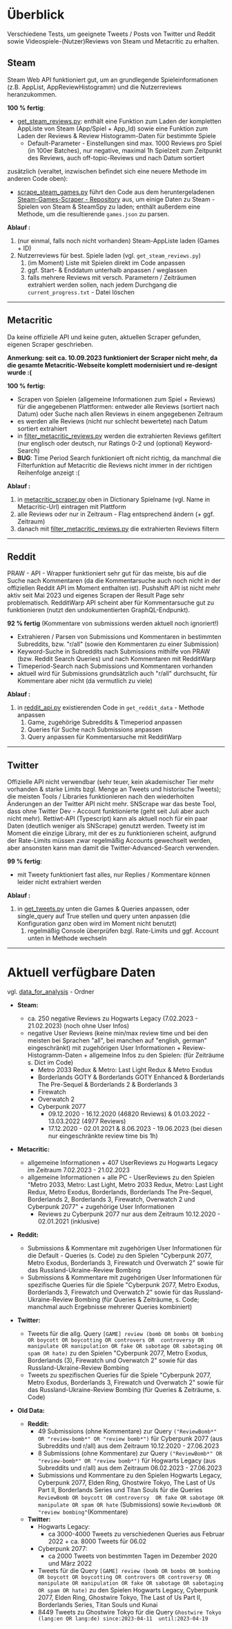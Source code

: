 # Überblick
Verschiedene Tests, um geeignete Tweets / Posts von Twitter und Reddit sowie Videospiele-(Nutzer)Reviews von 
Steam und Metacritic zu erhalten.

## Steam
Steam Web API funktioniert gut, um an grundlegende Spieleinformationen (z.B. AppList, AppReviewHistogramm) und die 
Nutzerreviews heranzukommen.

**100 % fertig**:
* [get_steam_reviews.py](./Steam/get_steam_reviews.py): enthält eine Funktion zum Laden der kompletten AppListe von 
  Steam (App/Spiel + App_Id) sowie eine Funktion zum Laden der Reviews & Review Histogramm-Daten für bestimmte Spiele
  * Default-Parameter - Einstellungen sind max. 1000 Reviews pro Spiel (in 100er Batches), nur negative, maximal 1h 
    Spielzeit zum Zeitpunkt des Reviews, auch off-topic-Reviews und nach Datum sortiert

zusätzlich (veraltet, inzwischen befindet sich eine neuere Methode im anderen Code oben):
* [scrape_steam_games.py](./Steam/_scrape_steam_games.py) führt den Code aus dem heruntergeladenen 
  [Steam-Games-Scraper - Repository](https://github.com/FronkonGames/Steam-Games-Scraper) aus, um einige Daten zu Steam - Spielen von Steam & SteamSpy zu laden; enthält außerdem eine 
  Methode, um die resultierende `games.json` zu parsen.

**Ablauf :**
1. (nur einmal, falls noch nicht vorhanden) Steam-AppListe laden (Games + ID)
2. Nutzerreviews für best. Spiele laden (vgl. `get_steam_reviews.py`)
   1. (im Moment) Liste mit Spielen direkt im Code anpassen
   2. ggf. Start- & Enddatum unterhalb anpassen / weglassen
   3. falls mehrere Reviews mit versch. Parametern / Zeiträumen extrahiert werden sollen, nach jedem Durchgang die 
      `current_progress.txt` - Datei löschen

---
## Metacritic
Da keine offizielle API und keine guten, aktuellen Scraper gefunden, eigenen Scraper geschrieben.

**Anmerkung: seit ca. 10.09.2023 funktioniert der Scraper nicht mehr, da die gesamte Metacritic-Webseite komplett 
modernisiert und re-designt wurde :(**

**100 % fertig:**
* Scrapen von Spielen (allgemeine Informationen zum Spiel + Reviews) für die angegebenen Plattformen: entweder alle 
  Reviews (sortiert nach Datum) oder Suche nach allen Reviews in einem angegebenen Zeitraum
* es werden alle Reviews (nicht nur schlecht bewertete) nach Datum sortiert extrahiert
* in [filter_metacritic_reviews.py](./Metacritic/filter_metacritic_reviews.py) werden die extrahierten Reviews 
  gefiltert (nur englisch oder deutsch, nur Ratings 0-2 und (optional) Keyword-Search)
* **BUG**: Time Period Search funktioniert oft nicht richtig, da manchmal die Filterfunktion auf Metacritic die Reviews 
  nicht immer in der richtigen Reihenfolge anzeigt :(

**Ablauf :**
1. in [metacritic_scraper.py](./Metacritic/metacritic_scraper.py) oben in Dictionary Spielname (vgl. Name in 
   Metacritic-Url) eintragen mit Plattform
2. alle Reviews oder nur in Zeitraum - Flag entsprechend ändern (+ ggf. Zeitraum)
3. danach mit [filter_metacritic_reviews.py](./Metacritic/filter_metacritic_reviews.py) die extrahierten Reviews filtern

---
## Reddit
PRAW - API - Wrapper funktioniert sehr gut für das meiste, bis auf die Suche nach Kommentaren (da die Kommentarsuche 
auch noch nicht in der offiziellen Reddit API im Moment enthalten ist).
Pushshift API ist nicht mehr aktiv seit Mai 2023 und eigenes Scrapen der Result Page sehr problematisch.
RedditWarp API scheint aber für Kommentarsuche gut zu funktionieren (nutzt den undokumentierten GraphQL-Endpunkt).

**92 % fertig** (Kommentare von submissions werden aktuell noch ignoriert!)
* Extrahieren / Parsen von Submissions und Kommentaren in bestimmten Subreddits, bzw. "r/all" (sowie den Kommentaren zu 
  einer Submission)
* Keyword-Suche in Subreddits nach Submissions mithilfe von PRAW (bzw. Reddit Search Queries) und nach Kommentaren 
  mit RedditWarp
* Timeperiod-Search nach Submissions und Kommentaren vorhanden
* aktuell wird für Submissions grundsätzlich auch "r/all" durchsucht, für Kommentare aber nicht (da vermutlich zu viele)

**Ablauf :**
1. in [reddit_api.py](./Reddit/reddit_api.py) existierenden Code in `get_reddit_data` - Methode anpassen
   1. Game, zugehörige Subreddits & Timeperiod anpassen
   2. Queries für Suche nach Submissions anpassen
   3. Query anpassen für Kommentarsuche mit RedditWarp

---
## Twitter
Offizielle API nicht verwendbar (sehr teuer, kein akademischer Tier mehr vorhanden & starke Limits bzgl. Menge an 
Tweets und historische Tweets); die meisten Tools / Libraries funktionieren nach den wiederholten Änderungen an der 
Twitter API nicht mehr. SNScrape war das beste Tool, dass ohne Twitter Dev - Account funktionierte (geht seit Juli aber auch nicht 
mehr).
Rettiwt-API (Typescript) kann als aktuell noch für ein paar Daten (deutlich weniger als SNScrape) genutzt werden.
Tweety ist im Moment die einzige Library, mit der es zu funktionieren scheint, aufgrund der Rate-Limits müssen zwar 
regelmäßig Accounts gewechselt werden, aber ansonsten kann man damit die Twitter-Advanced-Search verwenden.

**99 % fertig**:
* mit Tweety funktioniert fast alles, nur Replies / Kommentare können leider nicht extrahiert werden

**Ablauf :**
1. in [get_tweets.py](./Twitter/get_tweets.py) unten die Games & Queries anpassen, oder single_query auf True 
   stellen und query unten anpassen (die Konfiguration ganz oben 
   wird im Moment nicht benutzt)
    1. regelmäßig Console überprüfen bzgl. Rate-Limits und ggf. Account unten in Methode wechseln

---
# Aktuell verfügbare Daten
vgl. [data_for_analysis](./data_for_analysis) - Ordner

* **Steam:**
  * ca. 250 negative Reviews zu Hogwarts Legacy (7.02.2023 - 21.02.2023) (noch ohne User Infos)
  * negative User Reviews (keine min/max review time und bei den meisten bei Sprachen "all", bei manchen auf "english, 
    german" eingeschränkt) mit zugehörigen User Informationen + Review-Histogramm-Daten + allgemeine Infos zu den 
    Spielen: (für Zeiträume s. Dict im Code)
    * Metro 2033 Redux & Metro: Last Light Redux & Metro Exodus
    * Borderlands GOTY & Borderlands GOTY Enhanced & Borderlands The Pre-Sequel & Borderlands 2 & Borderlands 3
    * Firewatch
    * Overwatch 2
    * Cyberpunk 2077
      * 09.12.2020 - 16.12.2020 (46820 Reviews)  &  01.03.2022 - 13.03.2022 (4977 Reviews)
      * 17.12.2020 - 02.01.2021  &  8.06.2023 - 19.06.2023 (bei diesen nur eingeschränkte review time bis 1h)
* **Metacritic:**
  * allgemeine Informationen + 407 UserReviews zu Hogwarts Legacy im Zeitraum 7.02.2023 - 21.02.2023
  * allgemeine Informationen + alle PC - UserReviews zu den Spielen "Metro 2033, Metro: Last Light, Metro 2033 Redux, 
    Metro: Last Light Redux, Metro Exodus, Borderlands, Borderlands The Pre-Sequel, Borderlands 2, Borderlands 3, 
    Firewatch, Overwatch 2 und Cyberpunk 2077" + zugehörige User Informationen
    * Reviews zu Cyberpunk 2077 nur aus dem Zeitraum 10.12.2020 - 02.01.2021 (inklusive)
* **Reddit:**
  * Submissions & Kommentare mit zugehörigen User Informationen für die Default - Queries (s. Code) zu den 
    Spielen "Cyberpunk 2077, Metro Exodus, Borderlands 3, Firewatch und Overwatch 2" sowie für das Russland-Ukraine-Review Bombing
  * Submissions & Kommentare mit zugehörigen User Informationen für spezifische Queries für die Spiele "Cyberpunk 2077, 
    Metro Exodus, Borderlands 3, Firewatch und Overwatch 2" sowie für das Russland-Ukraine-Review Bombing (für 
    Queries & Zeiträume, s. Code; manchmal auch Ergebnisse mehrerer Queries kombiniert)
* **Twitter:**
  * Tweets für die allg. Query `[GAME] review (bomb OR bombs OR bombing OR boycott OR boycotting OR controvers OR 
    controversy OR manipulate OR manipulation OR fake OR sabotage OR sabotaging OR spam OR hate)` zu den Spielen 
    "Cyberpunk 2077, Metro Exodus, Borderlands (3), Firewatch und Overwatch 2" sowie für das Russland-Ukraine-Review 
    Bombing
  * Tweets zu spezifischen Queries für die Spiele "Cyberpunk 2077, Metro Exodus, Borderlands 3, Firewatch und 
    Overwatch 2" sowie für das Russland-Ukraine-Review Bombing (für Queries & Zeiträume, s. Code)

* **Old Data:**
  * **Reddit:**
    * 49 Submissions (ohne Kommentare) zur Query `("ReviewBomb*" OR "review-bomb*" OR "review bomb*")` für Cyberpunk 2077 
      (aus Subreddits und r/all) aus dem Zeitraum 10.12.2020 - 27.06.2023
    * 8 Submissions (ohne Kommentare) zur Query `("ReviewBomb*" OR "review-bomb*" OR "review bomb*")` für Hogwarts 
      Legacy (aus Subreddits und r/all) aus dem Zeitraum 06.02.2023 - 27.06.2023
    * Submissions und Kommentare zu den Spielen Hogwarts Legacy, Cyberpunk 2077, Elden Ring, Ghostwire Tokyo, The Last 
      of Us Part II, Borderlands Series und Titan Souls für die Queries `ReviewBomb OR boycott OR controversy 
      OR fake OR sabotage OR manipulate OR spam OR hate` (Submissions) sowie `ReviewBomb OR "review bombing"`(Kommentare)
  * **Twitter:**
    * Hogwarts Legacy:
      * ca 3000-4000 Tweets zu verschiedenen Queries aus Februar 2022 + ca. 8000 Tweets für 06.02
    * Cyberpunk 2077:
      * ca 2000 Tweets von bestimmten Tagen im Dezember 2020 und März 2022
    * Tweets für die Query `[GAME] review (bomb OR bombs OR bombing OR boycott OR boycotting OR controvers OR controversy OR manipulate OR manipulation OR fake OR sabotage OR sabotaging OR spam OR hate)` zu den Spielen Hogwarts Legacy, Cyberpunk 2077, Elden Ring, Ghostwire Tokyo, The 
      Last of Us Part II, Borderlands Series, Titan Souls und Kunai
    * 8449 Tweets zu Ghostwire Tokyo für die Query `Ghostwire Tokyo (lang:en OR lang:de) since:2023-04-11 
      until:2023-04-19`
